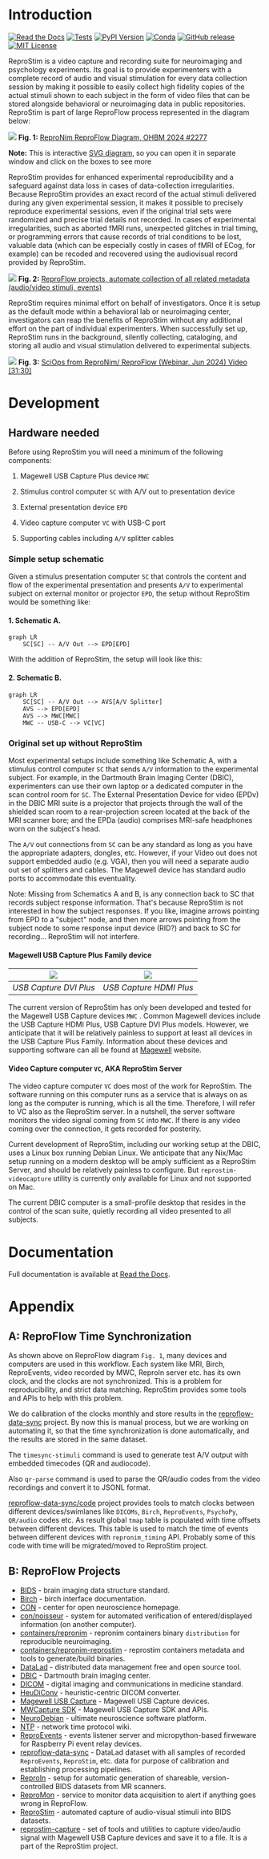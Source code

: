 # Introduction

[![Read the Docs](https://app.readthedocs.org/projects/reprostim/badge/?version=latest)](https://reprostim.readthedocs.io/en/latest/)
[![Tests](https://github.com/ReproNim/reprostim/actions/workflows/pytest.yml/badge.svg?event=push)](https://github.com/ReproNim/reprostim/actions/workflows/pytest.yml)
[![PyPI Version](https://img.shields.io/pypi/v/reprostim.svg)](https://pypi.org/project/reprostim/)
[![Conda](https://img.shields.io/conda/vn/conda-forge/reprostim.svg)](https://anaconda.org/conda-forge/reprostim)
[![GitHub release](https://img.shields.io/github/release/ReproNim/reprostim.svg)](https://GitHub.com/ReproNim/reprostim/releases/)
[![MIT License](https://img.shields.io/badge/License-MIT-blue.svg)](https://raw.githubusercontent.com/ReproNim/reprostim/master/LICENSES/MIT.txt)

ReproStim is a video capture and recording suite for neuroimaging and
psychology experiments.  Its goal is to provide experimenters with a
complete record of audio and visual stimulation for every data collection
session by making it possible to easily collect high fidelity copies of the
actual stimuli shown to each subject in the form of video files that can be
stored alongside  behavioral or neuroimaging data in public repositories.
ReproStim is part of large ReproFlow process represented in the diagram below:

![](docs/source/_static/images/reproflow.svg)
**Fig. 1:** [ReproNim ReproFlow Diagram, OHBM 2024 #2277](https://github.com/ReproNim/artwork/blob/master/posters/ReproFlow-OHBM2024-poster.svg)

**Note:** This is interactive [SVG diagram](docs/source/_static/images/reproflow.svg), so you can open it in separate
window and click on the boxes to see more

ReproStim provides for enhanced experimental reproducibility and a safeguard
against data loss in cases of data-collection irregularities.  Because
ReproStim provides an exact record of the actual stimuli delivered during
any given experimental session, it makes it possible to precisely reproduce
experimental sessions, even if the original trial sets were randomized and
precise trial details not recorded. In cases of experimental irregularities,
such as aborted fMRI runs, unexpected glitches in trial timing, or
programming errors that cause records of trial conditions to be lost,
valuable data (which can be especially costly in cases of fMRI of ECog, for
example) can be recoded and recovered using the audiovisual record provided
by ReproStim.

![](docs/source/_static/images/reproflow-projects.png)
**Fig. 2:** [ReproFlow projects, automate collection of all related metadata (audio/video stimuli, events)](https://datasets.datalad.org/repronim/artwork/talks/webinar-2024-reproflow/#/10)

ReproStim requires minimal effort on behalf of investigators.  Once it is
setup as the default mode within a behavioral lab or neuroimaging center,
investigators can reap the benefits of ReproStim without any additional
effort on the part of individual experimenters.  When successfully set up,
ReproStim runs in the background, silently collecting, cataloging, and
storing all audio and visual stimulation delivered to experimental subjects.

![](docs/source/_static/images/reproflow-sciops-video.png)
**Fig. 3:** [SciOps from ReproNim/ ReproFlow (Webinar, Jun 2024) Video [31:30]](https://youtu.be/SZ96Q6pwJzQ?t=1890s)


# Development

## Hardware needed

Before using ReproStim you will need a minimum of the following
components:

1. Magewell USB Capture Plus device `MWC`

2. Stimulus control computer `SC` with A/V out to presentation device

3. External presentation device `EPD`

4. Video capture computer `VC` with USB-C port

5. Supporting cables including `A/V` splitter cables

### Simple setup schematic

Given a stimulus presentation computer `SC` that controls the content and
flow of the experimental presentation and presents `A/V` to experimental
subject on external monitor or projector `EPD`, the setup without ReproStim
would be something like:

#### 1. Schematic A.

```{mermaid}
graph LR
    SC[SC] -- A/V Out --> EPD[EPD]
```

With the addition of ReproStim, the setup will look like this:

#### 2. Schematic B.

```{mermaid}
graph LR
    SC[SC] -- A/V Out --> AVS[A/V Splitter]
    AVS --> EPD[EPD]
    AVS --> MWC[MWC]
    MWC -- USB-C --> VC[VC]
```

### Original set up without ReproStim

Most experimental setups include something like Schematic A, with a stimulus
control computer `SC` that sends `A/V` information to the experimental
subject. For example, in the Dartmouth Brain Imaging Center (DBIC),
experimenters can use their own laptop or a dedicated computer in the scan
control room for `SC`. The External Presentation Device for video (EPDv) in
the DBIC MRI suite is a projector that projects through the wall of the
shielded scan room to a rear-projection screen located at the back of the
MRI scanner bore; and the EPDa (audio) comprises MRI-safe headphones worn on
the subject's head.

The `A/V` out connections from `SC` can be any standard as long as you have the
appropriate adapters, dongles, etc. However, if your Video out does not
support embedded audio (e.g. VGA), then you will need a separate audio out
set of splitters and cables. The Magewell device has standard audio ports to
accommodate this eventuality.

Note: Missing from Schematics A and B, is any connection back to SC that
records subject response information. That's because ReproStim is not
interested in how the subject responses. If you like, imagine arrows pointing
from EPD to a "subject" node, and then more arrows pointing from the subject
node to some response input device (RID?) and back to SC for recording...
ReproStim will not interfere.

#### Magewell USB Capture Plus Family device

| ![](docs/source/_static/images/mwc-dvi-plus.png) | ![](docs/source/_static/images/mwc-hdmi-plus.png) |
|:------------------------------------------------:|:-------------------------------------------------:|
|              *USB Capture DVI Plus*              |              *USB Capture HDMI Plus*              |


The current version of ReproStim has only been developed and tested for the
Magewell USB Capture devices `MWC` . Common Magewell devices include the
USB Capture HDMI Plus, USB Capture DVI Plus models. However, we anticipate
that it will be relatively painless to support at least all devices in the USB
Capture Plus Family. Information about these devices and supporting software
can all be found at [Magewell](https://www.magewell.com/capture/usb-capture)
website.

#### Video Capture computer `VC`, AKA ReproStim Server

The video capture computer `VC` does most of the work for ReproStim. The
software running on this computer runs as a service that is always on as
long as the computer is running, which is all the time. Therefore, I will
refer to VC also as the ReproStim server. In a nutshell, the server software
monitors the video signal coming from `SC` into `MWC`. If there is any video
coming over the connection, it gets recorded for posterity.

Current development of ReproStim, including our working setup at the DBIC,
uses a Linux box running Debian Linux. We anticipate that any Nix/Mac setup
running on a modern desktop will be amply sufficient as a ReproStim Server,
and should be relatively painless to configure. But `reprostim-videocapture`
utility is currently only available for Linux and not supported on Mac.

The current DBIC computer is a small-profile desktop that resides in the
control of the scan suite, quietly recording all video presented to all
subjects.


# Documentation
Full documentation is available at [Read the Docs](https://reprostim.readthedocs.io/en/latest/).

# Appendix

## A: ReproFlow Time Synchronization

As shown above on ReproFlow diagram `Fig. 1`, many devices and computers
are used in this workflow. Each system like MRI, Birch, ReproEvents,
video recorded by MWC, ReproIn server etc. has its own clock, and the clocks
are not synchronized. This is a problem for reproducibility, and strict
data matching. ReproStim provides some tools and APIs to help with this
problem.

We do calibration of the clocks monthly and store results in the
[reproflow-data-sync](https://github.com/ReproNim/reproflow-data-sync)
project. By now this is manual process, but we are working on automating it,
so that the time synchronization is done automatically, and the results
are stored in the same dataset.

The `timesync-stimuli` command is used to generate test A/V output
with embedded timecodes (QR and audiocode).

Also `qr-parse` command is used to parse the QR/audio codes from the video
recordings and convert it to JSONL format.

[reproflow-data-sync/code](https://github.com/ReproNim/reproflow-data-sync/tree/master/code)
project provides tools to match clocks between different devices/swimlanes
like `DICOMs`, `Birch`, `ReproEvents`, `PsychoPy`, `QR/audio` codes etc.
As result global `tmap` table is populated with time offsets between
different devices. This table is used to match the time of events
between different devices with `repronim_timing` API. Probably some of
this code with time will be migrated/moved to ReproStim project.


## B: ReproFlow Projects

- [BIDS](https://github.com/bids-standard) - brain imaging data structure standard.
- [Birch](https://wiki.curdes.com/bin/view/CdiDocs/BirchUsersManual) - birch interface documentation.
- [CON](https://centerforopenneuroscience.org/) - center for open neuroscience homepage.
- [con/noisseur](https://github.com/con/noisseur) - system for automated verification of entered/displayed information (on another computer).
- [containers/repronim](https://github.com/ReproNim/containers/tree/master/images/repronim) - repronim containers binary `distribution` for reproducible neuroimaging.
- [containers/repronim-reprostim](https://github.com/ReproNim/reprostim/tree/master/containers/repronim-reprostim) - reprostim containers metadata and tools to generate/build binaries.
- [DataLad](https://www.datalad.org/) - distributed data management free and open source tool.
- [DBIC](https://www.dartmouth.edu/dbic/) - Dartmouth brain imaging center.
- [DICOM](https://www.dicomstandard.org/) - digital imaging and communications in medicine standard.
- [HeuDiConv](https://heudiconv.readthedocs.io/en/latest/) - heuristic-centric DICOM converter.
- [Magewell USB Capture](https://www.magewell.com/capture/usb-capture) - Magewell USB Capture devices.
- [MWCapture SDK](https://www.magewell.com/sdk) - Magewell USB Capture SDK and APIs.
- [NeuroDebian](https://neuro.debian.net/) - ultimate neuroscience software platform.
- [NTP](https://en.wikipedia.org/wiki/Network_Time_Protocol) - network time protocol wiki.
- [ReproEvents](https://github.com/ReproNim/reprostim/tree/master/Events) - events listener server and micropython-based firweware for Raspberry Pi event relay devices.
- [reproflow-data-sync](https://github.com/ReproNim/reproflow-data-sync) - DataLad dataset with all samples of recorded `ReproEvents`, `ReproStim`, etc. data for purpose of calibration and establishing processing pipelines.
- [ReproIn](https://github.com/ReproNim/reproin) - setup for automatic generation of shareable, version-controlled BIDS datasets from MR scanners.
- [ReproMon](https://github.com/ReproNim/repromon) - service to monitor data acquisition to alert if anything goes wrong in ReproFlow.
- [ReproStim](https://github.com/ReproNim/reprostim) - automated capture of audio-visual stimuli into BIDS datasets.
- [reprostim-capture](https://github.com/ReproNim/reprostim/tree/master/src/reprostim-capture) - set of tools and utilities to capture video/audio signal with Magewell USB Capture devices and save it to a file. It is a part of the ReproStim project.
